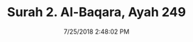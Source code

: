 ---
title       : "Surah 2. Al-Baqara, Ayah 249"
date        : 7/25/2018 2:48:02 PM
draft       : false
type        : "quran"
layout      : "compare"
BookCode    : "CMP"
SurahNumber : "2"
AyahNumber  : "249"
TotalAyah   : "286"
---